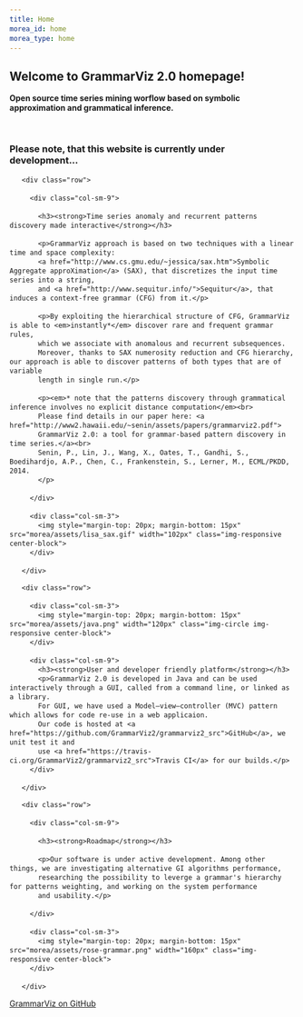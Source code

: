 ```yaml
---
title: Home
morea_id: home
morea_type: home
---
```


<div class="section-background-1">
 <div class="container">
   <h2><strong>Welcome to GrammarViz 2.0 homepage!</strong></h2>
   <p><strong>Open source time series mining worflow based on symbolic approximation and grammatical inference.</strong></p>
   <br>
   <h3><strong>Please note, that this website is currently under development... </strong></h3>
 </div>
</div>


<div class="row top-buffer">

 <div class="section-background-2">
  <div class="container">

       <div class="row">

         <div class="col-sm-9">

           <h3><strong>Time series anomaly and recurrent patterns discovery made interactive</strong></h3>

           <p>GrammarViz approach is based on two techniques with a linear time and space complexity:
           <a href="http://www.cs.gmu.edu/~jessica/sax.htm">Symbolic Aggregate approXimation</a> (SAX), that discretizes the input time series into a string,
           and <a href="http://www.sequitur.info/">Sequitur</a>, that induces a context-free grammar (CFG) from it.</p>

           <p>By exploiting the hierarchical structure of CFG, GrammarViz is able to <em>instantly*</em> discover rare and frequent grammar rules,
           which we associate with anomalous and recurrent subsequences.
           Moreover, thanks to SAX numerosity reduction and CFG hierarchy, our approach is able to discover patterns of both types that are of variable
           length in single run.</p>

           <p><em>* note that the patterns discovery through grammatical inference involves no explicit distance computation</em><br>
           Please find details in our paper here: <a href="http://www2.hawaii.edu/~senin/assets/papers/grammarviz2.pdf">
           GrammarViz 2.0: a tool for grammar-based pattern discovery in time series.</a><br>
           Senin, P., Lin, J., Wang, X., Oates, T., Gandhi, S., Boedihardjo, A.P., Chen, C., Frankenstein, S., Lerner, M., ECML/PKDD, 2014.
           </p>

         </div>

         <div class="col-sm-3">
           <img style="margin-top: 20px; margin-bottom: 15px" src="morea/assets/lisa_sax.gif" width="102px" class="img-responsive center-block">
         </div>

       </div>

  </div>
 </div>

</div>


<div class="row top-buffer">

 <div class="section-background-1">
  <div class="container">

       <div class="row">

         <div class="col-sm-3">
           <img style="margin-top: 20px; margin-bottom: 15px" src="morea/assets/java.png" width="120px" class="img-circle img-responsive center-block">
         </div>

         <div class="col-sm-9">
           <h3><strong>User and developer friendly platform</strong></h3>
           <p>GrammarViz 2.0 is developed in Java and can be used interactively through a GUI, called from a command line, or linked as a library.
           For GUI, we have used a Model–view–controller (MVC) pattern which allows for code re-use in a web applicaion.
           Our code is hosted at <a href="https://github.com/GrammarViz2/grammarviz2_src">GitHub</a>, we unit test it and
           use <a href="https://travis-ci.org/GrammarViz2/grammarviz2_src">Travis CI</a> for our builds.</p>
         </div>

       </div>

  </div>
 </div>

</div>

<div class="row top-buffer">

 <div class="section-background-2">
  <div class="container">

       <div class="row">

         <div class="col-sm-9">

           <h3><strong>Roadmap</strong></h3>

           <p>Our software is under active development. Among other things, we are investigating alternative GI algorithms performance,
           researching the possibility to leverge a grammar's hierarchy for patterns weighting, and working on the system performance
           and usability.</p>

         </div>

         <div class="col-sm-3">
           <img style="margin-top: 20px; margin-bottom: 15px" src="morea/assets/rose-grammar.png" width="160px" class="img-responsive center-block">
         </div>

       </div>

  </div>
 </div>

</div>


<!-- Add a github ribbon. -->
<link rel="stylesheet" href="css/gh-fork-ribbon.css">
<div class="github-fork-ribbon-wrapper right">
  <div class="github-fork-ribbon">
    <a href="https://github.com/GrammarViz2/grammarviz2_src">GrammarViz on GitHub</a>
  </div>
</div>

<!-- $$\sum_{n=1}^\infty 1/n^2 = \frac{\pi^2}{6}$$ -->

<!--![GrammarViz 2.0 screenshot](/morea/assets/screen-front.png "GrammarViz 2.0 screenshot")-->
